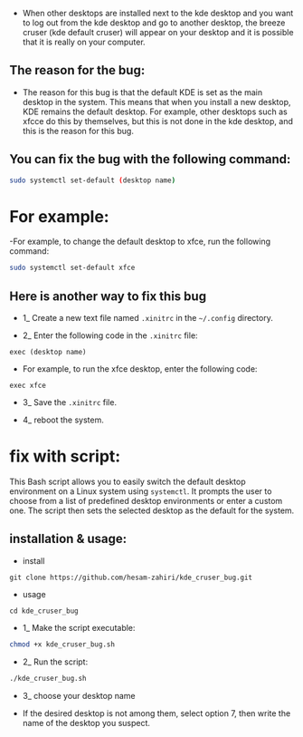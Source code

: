 - When other desktops are installed next to the kde desktop and you want to log out from the kde desktop and go to another desktop, the breeze cruser (kde default cruser) will appear on your desktop and it is possible that it is really on your computer.

## The reason for the bug:

- The reason for this bug is that the default KDE is set as the main desktop in the system. This means that when you install a new desktop, KDE remains the default desktop.
For example, other desktops such as xfcce do this by themselves, but this is not done in the kde desktop, and this is the reason for this bug.
## You can fix the bug with the following command:

```bash
sudo systemctl set-default (desktop name)
```

# For example:
-For example, to change the default desktop to xfce, run the following command:

```bash
sudo systemctl set-default xfce
```
## Here is another way to fix this bug
- 1_ Create a new text file named `.xinitrc` in the `~/.config` directory.

- 2_ Enter the following code in the `.xinitrc` file:
```
exec (desktop name)
```
- For example, to run the xfce desktop, enter the following code:
```
exec xfce
```
- 3_ Save the `.xinitrc` file.

- 4_ reboot the system.

# fix with script:
This Bash script allows you to easily switch the default desktop environment on a Linux system using `systemctl`. It prompts the user to choose from a list of predefined desktop environments or enter a custom one. The script then sets the selected desktop as the default for the system.

## installation & usage:
- install
```
git clone https://github.com/hesam-zahiri/kde_cruser_bug.git
```
- usage

```
cd kde_cruser_bug
```

- 1_ Make the script executable:

```bash
chmod +x kde_cruser_bug.sh
```

- 2_ Run the script:
```bash
./kde_cruser_bug.sh
```
- 3_ choose your desktop name

- If the desired desktop is not among them, select option 7, then write the name of the desktop you suspect.

